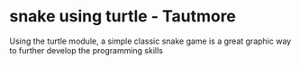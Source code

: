 # snake using turtle - Tautmore

Using the turtle module, a simple classic snake game is a great graphic way to further develop the programming skills

